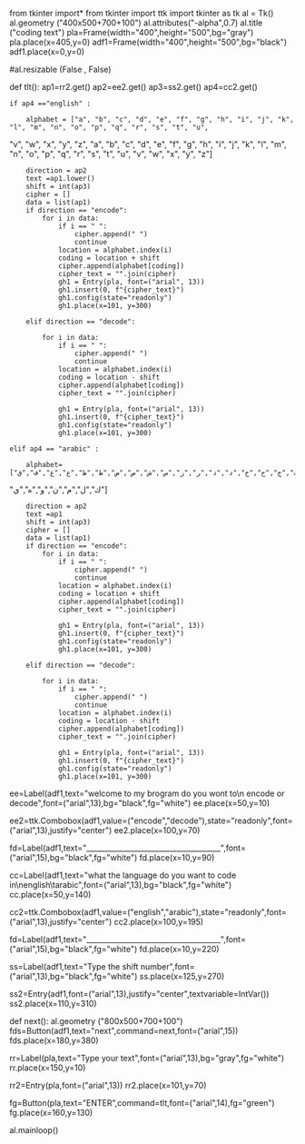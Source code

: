 from tkinter import*
from tkinter import ttk
import tkinter as tk
al = Tk()
al.geometry ("400x500+700+100")
al.attributes("-alpha",0.7)
al.title ("coding text")
pla=Frame(width="400",height="500",bg="gray")
pla.place(x=405,y=0)
adf1=Frame(width="400",height="500",bg="black")
adf1.place(x=0,y=0)


#al.resizable (False , False)

def tlt():
    ap1=rr2.get()
    ap2=ee2.get()
    ap3=ss2.get()
    ap4=cc2.get()

    if ap4 =="english" :

        alphabet = ["a", "b", "c", "d", "e", "f", "g", "h", "i", "j", "k", "l", "m", "n", "o", "p", "q", "r", "s", "t", "u",
"v", "w", "x", "y", "z", "a", "b", "c", "d", "e", "f", "g", "h", "i", "j", "k", "l", "m", "n", "o", "p",
"q", "r", "s", "t", "u", "v", "w", "x", "y", "z"]

        direction = ap2
        text =ap1.lower()
        shift = int(ap3)
        cipher = []
        data = list(ap1)
        if direction == "encode":
            for i in data:
                if i == " ":
                    cipher.append(" ")
                    continue
                location = alphabet.index(i)
                coding = location + shift
                cipher.append(alphabet[coding])
                cipher_text = "".join(cipher)
                gh1 = Entry(pla, font=("arial", 13))
                gh1.insert(0, f"{cipher_text}")
                gh1.config(state="readonly")
                gh1.place(x=101, y=300)

        elif direction == "decode":

            for i in data:
                if i == " ":
                    cipher.append(" ")
                    continue
                location = alphabet.index(i)
                coding = location - shift
                cipher.append(alphabet[coding])
                cipher_text = "".join(cipher)

                gh1 = Entry(pla, font=("arial", 13))
                gh1.insert(0, f"{cipher_text}")
                gh1.config(state="readonly")
                gh1.place(x=101, y=300)

    elif ap4 == "arabic" :

        alphabet=["ا","ب","ت","أ","ئ","ى","ث","ج","ح","خ","د","ذ","ر","ز","س","ش","ص","ض","ط","ظ","ع","غ","ف","ق",
"ك","ل","م","ن","و","ه","ي"]

        direction = ap2
        text =ap1
        shift = int(ap3)
        cipher = []
        data = list(ap1)
        if direction == "encode":
            for i in data:
                if i == " ":
                    cipher.append(" ")
                    continue
                location = alphabet.index(i)
                coding = location + shift
                cipher.append(alphabet[coding])
                cipher_text = "".join(cipher)

                gh1 = Entry(pla, font=("arial", 13))
                gh1.insert(0, f"{cipher_text}")
                gh1.config(state="readonly")
                gh1.place(x=101, y=300)

        elif direction == "decode":

            for i in data:
                if i == " ":
                    cipher.append(" ")
                    continue
                location = alphabet.index(i)
                coding = location - shift
                cipher.append(alphabet[coding])
                cipher_text = "".join(cipher)

                gh1 = Entry(pla, font=("arial", 13))
                gh1.insert(0, f"{cipher_text}")
                gh1.config(state="readonly")
                gh1.place(x=101, y=300)

ee=Label(adf1,text="welcome to my brogram do you wont to\n  encode    or    decode",font=("arial",13),bg="black",fg="white")
ee.place(x=50,y=10)

ee2=ttk.Combobox(adf1,value=("encode","decode"),state="readonly",font=("arial",13),justify="center")
ee2.place(x=100,y=70)


fd=Label(adf1,text="_____________________________________",font=("arial",15),bg="black",fg="white")
fd.place(x=10,y=90)


cc=Label(adf1,text="what the language do you want to code in\nenglish\tarabic",font=("arial",13),bg="black",fg="white")
cc.place(x=50,y=140)

cc2=ttk.Combobox(adf1,value=("english","arabic"),state="readonly",font=("arial",13),justify="center")
cc2.place(x=100,y=195)

fd=Label(adf1,text="_____________________________________",font=("arial",15),bg="black",fg="white")
fd.place(x=10,y=220)

ss=Label(adf1,text="Type the shift number",font=("arial",13),bg="black",fg="white")
ss.place(x=125,y=270)


ss2=Entry(adf1,font=("arial",13),justify="center",textvariable=IntVar())
ss2.place(x=110,y=310)

def next():
    al.geometry ("800x500+700+100")
fds=Button(adf1,text="next",command=next,font=("arial",15))
fds.place(x=180,y=380)

rr=Label(pla,text="Type your text",font=("arial",13),bg="gray",fg="white")
rr.place(x=150,y=10)

rr2=Entry(pla,font=("arial",13))
rr2.place(x=101,y=70)

fg=Button(pla,text="ENTER",command=tlt,font=("arial",14),fg="green")
fg.place(x=160,y=130)


al.mainloop()
